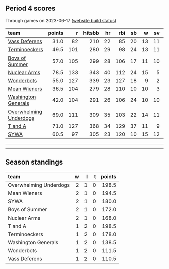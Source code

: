 

## Period 4 scores

Through games on 2023-06-17 ([website build status](https://github.com/brian-bot/pl-site/actions))


|team                   | points|   r| hitsbb| hr| rbi| sb|  w| sv|  so|   era|  whip|
|:----------------------|------:|---:|------:|--:|---:|--:|--:|--:|---:|-----:|-----:|
|[Vass Deferens](./vassdeferens)|   31.0|  82|    210| 22|  85| 20| 13| 11| 179| 4.780| 1.311|
|[Terminoeckers](./terminoeckers)|   49.5| 101|    280| 29|  98| 24| 13| 11| 201| 4.650| 1.344|
|[Boys of Summer](./boysofsummer)|   57.0| 105|    299| 28| 106| 17| 11| 10| 200| 3.818| 1.197|
|[Nuclear Arms](./nucleararms)|   78.5| 133|    343| 40| 112| 24| 15|  5| 177| 3.098| 1.182|
|[Wonderbots](./wonderbots)|   55.0| 127|    339| 23| 127| 18|  9|  2| 231| 4.181| 1.221|
|[Mean Wieners](./meanwieners)|   36.5| 104|    279| 28| 110| 10| 10|  3| 179| 4.577| 1.234|
|[Washington Generals](./washingtongenerals)|   42.0| 104|    291| 26| 106| 24| 10| 10| 161| 4.047| 1.287|
|[Overwhelming Underdogs](./overwhelmingunderdogs)|   69.0| 111|    309| 35| 103| 22| 14| 11| 162| 3.524| 1.120|
|[T and A](./tanda)     |   71.0| 127|    368| 34| 129| 37| 11|  9| 192| 3.910| 1.272|
|[SYWA](./sywa)         |   60.5|  97|    305| 23| 120| 10| 15| 12| 198| 3.758| 1.222|

* * *
* * *

## Season standings


|team                   |  w|  l|  t| points|
|:----------------------|--:|--:|--:|------:|
|Overwhelming Underdogs |  2|  1|  0|  198.5|
|Mean Wieners           |  2|  1|  0|  194.5|
|SYWA                   |  2|  1|  0|  180.0|
|Boys of Summer         |  2|  1|  0|  172.0|
|Nuclear Arms           |  2|  1|  0|  168.0|
|T and A                |  1|  2|  0|  198.5|
|Terminoeckers          |  1|  2|  0|  178.0|
|Washington Generals    |  1|  2|  0|  138.5|
|Wonderbots             |  1|  2|  0|  111.5|
|Vass Deferens          |  1|  2|  0|  110.5|


